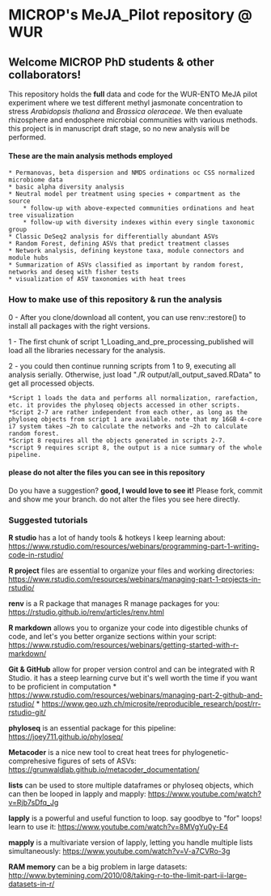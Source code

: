 # MICROP's MeJA_Pilot repository @ WUR

## Welcome MICROP PhD students & other collaborators!

This repository holds the **full** data and code for the WUR-ENTO MeJA pilot experiment where we test different methyl jasmonate concentration to stress *Arabidopsis thaliana* and *Brassica oleraceae*. We then evaluate rhizosphere and endosphere microbial communities with various methods. this project is in manuscript draft stage, so no new analysis will be performed.

#### These are the main analysis methods employed
    * Permanovas, beta dispersion and NMDS ordinations oc CSS normalized microbiome data
    * basic alpha diversity analysis
    * Neutral model per treatment using species + compartment as the source
        * follow-up with above-expected communities ordinations and heat tree visualization
        * follow-up with diversity indexes within every single taxonomic group
    * Classic DeSeq2 analysis for differentially abundant ASVs
    * Random Forest, defining ASVs that predict treatment classes
    * Network analysis, defining keystone taxa, module connectors and module hubs
    * Summarization of ASVs classified as important by random forest, networks and deseq with fisher tests
    * visualization of ASV taxonomies with heat trees

### How to make use of this repository & run the analysis


0 - After you clone/download all content, you can use renv::restore() to install all packages with the right versions. 

1 - The first chunk of script 1_Loading_and_pre_processing_published will load all the libraries necessary for the analysis.

2 - you could then continue running scripts from 1 to 9, executing all analysis serially. Otherwise, just load "./R output/all_output_saved.RData" to get all processed objects.

    *Script 1 loads the data and performs all normalization, rarefaction, etc. it provides the phyloseq objects accessed in other scripts.
    *Script 2-7 are rather independent from each other, as long as the phyloseq objects from script 1 are available. note that my 16GB 4-core i7 system takes ~2h to calculate the networks and ~2h to calculate random forest.
    *Script 8 requires all the objects generated in scripts 2-7.
    *script 9 requires script 8, the output is a nice summary of the whole pipeline.


#### please do not alter the files you can see in this repository

Do you have a suggestion? **good, I would love to see it!** Please fork, commit and show me your branch. do not alter the files you see here directly.

### Suggested tutorials


**R studio** has a lot of handy tools & hotkeys I keep learning about: https://www.rstudio.com/resources/webinars/programming-part-1-writing-code-in-rstudio/

**R project** files are essential to organize your files and working directories: https://www.rstudio.com/resources/webinars/managing-part-1-projects-in-rstudio/

**renv** is a R package that manages R manage packages for you: https://rstudio.github.io/renv/articles/renv.html

**R markdown** allows you to organize your code into digestible chunks of code, and let's you better organize sections within your script: https://www.rstudio.com/resources/webinars/getting-started-with-r-markdown/ 

**Git & GitHub** allow for proper version control and can be integrated with R Studio. it has a steep learning curve but it's well worth the time if you want to be proficient in computation
    * https://www.rstudio.com/resources/webinars/managing-part-2-github-and-rstudio/
    * https://www.geo.uzh.ch/microsite/reproducible_research/post/rr-rstudio-git/

**phyloseq** is an essential package for this pipeline: https://joey711.github.io/phyloseq/

**Metacoder** is a nice new tool to creat heat trees for phylogenetic-comprehesive figures of sets of ASVs: https://grunwaldlab.github.io/metacoder_documentation/

**lists** can be used to store multiple dataframes or phyloseq objects, which can then be looped in lapply and mapply: https://www.youtube.com/watch?v=Rjb7sDfq_Jg

**lapply** is a powerful and useful function to loop. say goodbye to "for" loops! learn to use it: https://www.youtube.com/watch?v=8MVgYu0y-E4

**mapply** is a multivariate version of lapply, letting you handle multiple lists simultaneously: https://www.youtube.com/watch?v=V-a7CVRo-3g

**RAM memory** can be a big problem in large datasets: http://www.bytemining.com/2010/08/taking-r-to-the-limit-part-ii-large-datasets-in-r/
